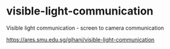 # visible-light-communication
Visible light communication - screen to camera communication 

https://ares.smu.edu.sg/gihanj/visible-light-communication
